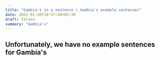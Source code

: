 ```yaml
---
title: "Gambia's in a sentence | Gambia's example sentences"
date: 2021-01-20T19:57:50+05:30
draft: falses
summary: "Gambia's"
---
```

## Unfortunately, we have no example sentences for Gambia's                 
